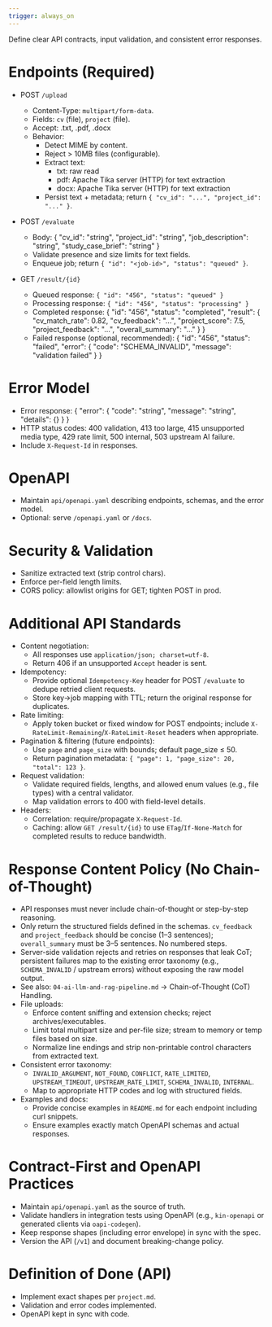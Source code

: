 ```yaml
---
trigger: always_on
---
```


Define clear API contracts, input validation, and consistent error responses.

# Endpoints (Required)
- POST `/upload`
  - Content-Type: `multipart/form-data`.
  - Fields: `cv` (file), `project` (file).
  - Accept: .txt, .pdf, .docx
  - Behavior:
    - Detect MIME by content.
    - Reject > 10MB files (configurable).
    - Extract text:
      - txt: raw read
      - pdf: Apache Tika server (HTTP) for text extraction
      - docx: Apache Tika server (HTTP) for text extraction
    - Persist text + metadata; return `{ "cv_id": "...", "project_id": "..." }`.

- POST `/evaluate`
  - Body:
    {
      "cv_id": "string",
      "project_id": "string",
      "job_description": "string",
      "study_case_brief": "string"
    }
  - Validate presence and size limits for text fields.
  - Enqueue job; return `{ "id": "<job-id>", "status": "queued" }`.

- GET `/result/{id}`
  - Queued response: `{ "id": "456", "status": "queued" }`
  - Processing response: `{ "id": "456", "status": "processing" }`
  - Completed response:
    {
      "id": "456",
      "status": "completed",
      "result": {
        "cv_match_rate": 0.82,
        "cv_feedback": "...",
        "project_score": 7.5,
        "project_feedback": "...",
        "overall_summary": "..."
      }
    }
  - Failed response (optional, recommended):
    {
      "id": "456",
      "status": "failed",
      "error": { "code": "SCHEMA_INVALID", "message": "validation failed" }
    }

# Error Model
- Error response:
  { "error": { "code": "string", "message": "string", "details": {} } }
- HTTP status codes: 400 validation, 413 too large, 415 unsupported media type, 429 rate limit, 500 internal, 503 upstream AI failure.
- Include `X-Request-Id` in responses.

# OpenAPI
- Maintain `api/openapi.yaml` describing endpoints, schemas, and the error model.
- Optional: serve `/openapi.yaml` or `/docs`.

# Security & Validation
- Sanitize extracted text (strip control chars).
- Enforce per-field length limits.
- CORS policy: allowlist origins for GET; tighten POST in prod.

# Additional API Standards
- Content negotiation:
  - All responses use `application/json; charset=utf-8`.
  - Return 406 if an unsupported `Accept` header is sent.
- Idempotency:
  - Provide optional `Idempotency-Key` header for POST `/evaluate` to dedupe retried client requests.
  - Store key→job mapping with TTL; return the original response for duplicates.
- Rate limiting:
  - Apply token bucket or fixed window for POST endpoints; include `X-RateLimit-Remaining`/`X-RateLimit-Reset` headers when appropriate.
- Pagination & filtering (future endpoints):
  - Use `page` and `page_size` with bounds; default page_size ≤ 50.
  - Return pagination metadata: `{ "page": 1, "page_size": 20, "total": 123 }`.
- Request validation:
  - Validate required fields, lengths, and allowed enum values (e.g., file types) with a central validator.
  - Map validation errors to 400 with field-level details.
- Headers:
  - Correlation: require/propagate `X-Request-Id`.
  - Caching: allow `GET /result/{id}` to use `ETag`/`If-None-Match` for completed results to reduce bandwidth.

# Response Content Policy (No Chain-of-Thought)
- API responses must never include chain-of-thought or step-by-step reasoning.
- Only return the structured fields defined in the schemas. `cv_feedback` and `project_feedback` should be concise (1–3 sentences); `overall_summary` must be 3–5 sentences. No numbered steps.
- Server-side validation rejects and retries on responses that leak CoT; persistent failures map to the existing error taxonomy (e.g., `SCHEMA_INVALID` / upstream errors) without exposing the raw model output.
- See also: `04-ai-llm-and-rag-pipeline.md` → Chain-of-Thought (CoT) Handling.
- File uploads:
  - Enforce content sniffing and extension checks; reject archives/executables.
  - Limit total multipart size and per-file size; stream to memory or temp files based on size.
  - Normalize line endings and strip non-printable control characters from extracted text.
- Consistent error taxonomy:
  - `INVALID_ARGUMENT`, `NOT_FOUND`, `CONFLICT`, `RATE_LIMITED`, `UPSTREAM_TIMEOUT`, `UPSTREAM_RATE_LIMIT`, `SCHEMA_INVALID`, `INTERNAL`.
  - Map to appropriate HTTP codes and log with structured fields.
- Examples and docs:
  - Provide concise examples in `README.md` for each endpoint including curl snippets.
  - Ensure examples exactly match OpenAPI schemas and actual responses.

# Contract-First and OpenAPI Practices
- Maintain `api/openapi.yaml` as the source of truth.
- Validate handlers in integration tests using OpenAPI (e.g., `kin-openapi` or generated clients via `oapi-codegen`).
- Keep response shapes (including error envelope) in sync with the spec.
- Version the API (`/v1`) and document breaking-change policy.

# Definition of Done (API)
- Implement exact shapes per `project.md`.
- Validation and error codes implemented.
- OpenAPI kept in sync with code.
